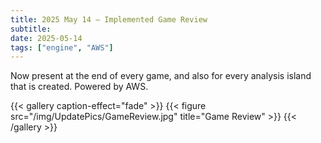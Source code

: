 ```yaml
---
title: 2025 May 14 — Implemented Game Review
subtitle: 
date: 2025-05-14
tags: ["engine", "AWS"]
---
```


Now present at the end of every game, and also for every analysis island that is created. Powered by AWS.

{{< gallery caption-effect="fade" >}}
  {{< figure src="/img/UpdatePics/GameReview.jpg" title="Game Review" >}}
{{< /gallery >}}